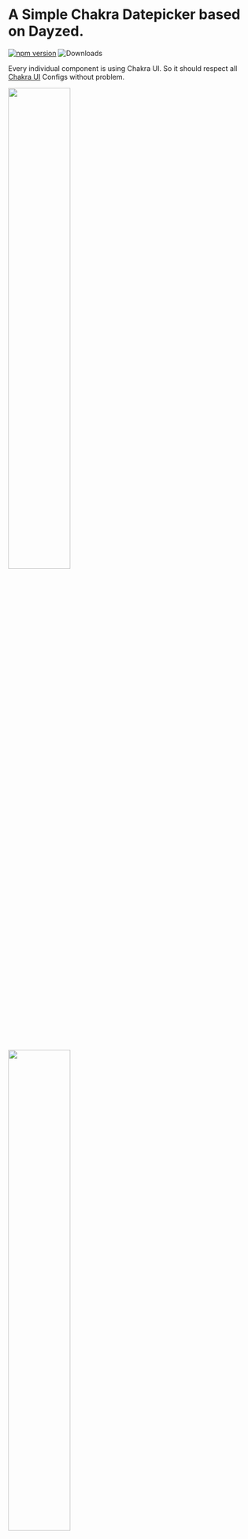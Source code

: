 # A Simple Chakra Datepicker based on Dayzed.

[![npm version](https://badge.fury.io/js/chakra-dayzed-datepicker.svg)](https://badge.fury.io/js/chakra-dayzed-datepicker) ![Downloads](https://img.shields.io/npm/dm/chakra-dayzed-datepicker.svg)


Every individual component is using Chakra UI. So it should respect all [Chakra UI](https://github.com/chakra-ui/chakra-ui) Configs without problem.

<img src="https://user-images.githubusercontent.com/35160613/141594524-35a0c536-d9fd-4528-bd56-f647b98755be.gif" height="50%"/>
<img src="https://user-images.githubusercontent.com/35160613/141594549-31f55369-6e0e-4818-9351-6f515e3f1f84.gif" height="50%"/>

The componenent itself has to use some `date` library

Highly recommend just copy/paste the source code from `/src` to customize however you want. 

## Install the dependency
```
npm i date-fns dayzed
```
```
npm i chakra-dayzed-datepicker
```

## Basic usage
### Single
```jsx
  const [date, setDate] = useState(new Date());
  
  <SingleDatepicker
    name="date-input"
    date={date}
    onDateChange={setDate}
  />

```
### Range:
```jsx
  const [selectedDates, setSelectedDates] = useState<Date[]>([new Date(), new Date()]);
  
  <RangeDatepicker
    selectedDates={selectedDates}
    onDateChange={setSelectedDates}
  />
```
### propsConfigs: 
`dateNavBtnProps` extends from `ButtonProps` of Chakra-UI
This allows you to override the default behavior however your want as long as supported by Chakra-UI.</br>

```ts
dayOfMonthBtnProps = {
  defaultBtnProps,
  isInRangeBtnProp,
  selectedBtnProps,
  todayBtnProps
}
```
`dayOfMonthBtnProps` allows you to customzie date btn style based on the state. </br>
Style precedence: `default` < `isInRange` < `seleted` < `today`.

<br/>Example:
```js
  propsConfigs={{
    dateNavBtnProps: {
      colorScheme: "blue",
      variant: "outline"
    },
    dayOfMonthBtnProps: {
      defaultBtnProps: {
        borderColor: "red.300",
        _hover: {
          background: 'blue.400',
        }
      },
      isInRangeBtnProps: {
        color: "yellow",
      },
      selectedBtnProps: {
        background: "blue.200",
        color: "green",
      },
      todayBtnProps: {
        background: "teal.400",
      }
    },
    inputProps: {
      size: "sm"
    }
  }}
```
### other props: 

Name                  | Type                   | Default value           | Description
----------------------|------------------------|-------------------------|--------------
name                  | string                 | undefined               | name attribute for `<input />` element
usePortal             | boolean                | undefined               | to prevent parent styles from clipping or hiding content

For version < `npm@0.1.6`:</br>
`dayOfMonthBtnProps` extends from `ButtonProps` and has only `selectedBg` support,
```ts
  dayOfMonthBtnProps: {
    borderColor: "red.300",
    selectedBg: "blue.200",
    _hover: {
      bg: 'blue.400',
    }
  },
```
